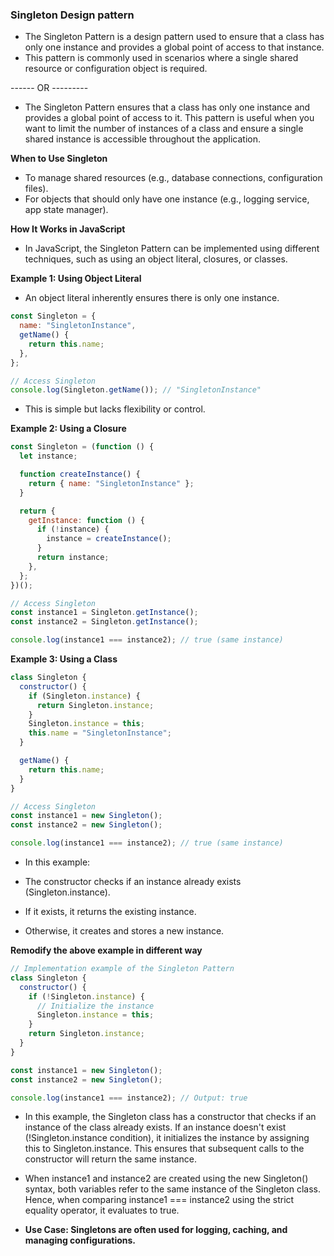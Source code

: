 ### Singleton Design pattern

- The Singleton Pattern is a design pattern used to ensure that a class has only one instance and provides a global point of access to that instance.
- This pattern is commonly used in scenarios where a single shared resource or configuration object is required.

------ OR ---------

- The Singleton Pattern ensures that a class has only one instance and provides a global point of access to it. This pattern is useful when you want to limit the number of instances of a class and ensure a single shared instance is accessible throughout the application.

**When to Use Singleton**

- To manage shared resources (e.g., database connections, configuration files).
- For objects that should only have one instance (e.g., logging service, app state manager).

**How It Works in JavaScript**

- In JavaScript, the Singleton Pattern can be implemented using different techniques, such as using an object literal, closures, or classes.

**Example 1: Using Object Literal**

- An object literal inherently ensures there is only one instance.

```js
const Singleton = {
  name: "SingletonInstance",
  getName() {
    return this.name;
  },
};

// Access Singleton
console.log(Singleton.getName()); // "SingletonInstance"
```

- This is simple but lacks flexibility or control.

**Example 2: Using a Closure**

```js
const Singleton = (function () {
  let instance;

  function createInstance() {
    return { name: "SingletonInstance" };
  }

  return {
    getInstance: function () {
      if (!instance) {
        instance = createInstance();
      }
      return instance;
    },
  };
})();

// Access Singleton
const instance1 = Singleton.getInstance();
const instance2 = Singleton.getInstance();

console.log(instance1 === instance2); // true (same instance)
```

**Example 3: Using a Class**

```js
class Singleton {
  constructor() {
    if (Singleton.instance) {
      return Singleton.instance;
    }
    Singleton.instance = this;
    this.name = "SingletonInstance";
  }

  getName() {
    return this.name;
  }
}

// Access Singleton
const instance1 = new Singleton();
const instance2 = new Singleton();

console.log(instance1 === instance2); // true (same instance)
```

- In this example:

- The constructor checks if an instance already exists (Singleton.instance).

- If it exists, it returns the existing instance.
- Otherwise, it creates and stores a new instance.

**Remodify the above example in different way**

```js
// Implementation example of the Singleton Pattern
class Singleton {
  constructor() {
    if (!Singleton.instance) {
      // Initialize the instance
      Singleton.instance = this;
    }
    return Singleton.instance;
  }
}

const instance1 = new Singleton();
const instance2 = new Singleton();

console.log(instance1 === instance2); // Output: true
```

- In this example, the Singleton class has a constructor that checks if an instance of the class already exists. If an instance doesn't exist (!Singleton.instance condition), it initializes the instance by assigning this to Singleton.instance. This ensures that subsequent calls to the constructor will return the same instance.

- When instance1 and instance2 are created using the new Singleton() syntax, both variables refer to the same instance of the Singleton class. Hence, when comparing instance1 === instance2 using the strict equality operator, it evaluates to true.

- **Use Case: Singletons are often used for logging, caching, and managing configurations.**
